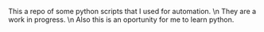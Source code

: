 This a repo of some python scripts that I used for automation.
\n They are a work in progress.
\n Also this is an oportunity for me to learn python.
